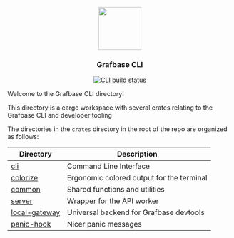 <p align="center">
  <a href="https://grafbase.com">
    <img src="https://grafbase.com/images/other/grafbase-logo-circle.png" height="96">
  </a>
  <h3 align="center">Grafbase CLI</h3>
</p>

<p align="center">
  <a href="https://github.com/grafbase/grafbase/actions/workflows/cli-build.yml">
    <img alt="CLI build status" src=https://github.com/grafbase/grafbase/actions/workflows/cli-build.yml/badge.svg>
  </a>
</p>

Welcome to the Grafbase CLI directory!

This directory is a cargo workspace with several crates relating to the Grafbase CLI and developer tooling

The directories in the `crates` directory in the root of the repo are organized as follows:

| Directory                              | Description                               |
| -------------------------------------- | ----------------------------------------- |
| [cli](crates/cli/)                     | Command Line Interface                    |
| [colorize](crates/colorize/)           | Ergonomic colored output for the terminal |
| [common](crates/common/)               | Shared functions and utilities            |
| [server](crates/server/)               | Wrapper for the API worker                |
| [local-gateway](crates/local-gateway/) | Universal backend for Grafbase devtools   |
| [panic-hook](crates/panic-hook/)       | Nicer panic messages                      |
